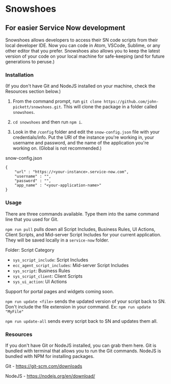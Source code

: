 # Snowshoes

## For easier Service Now development
Snowshoes allows developers to access their SN code scripts from their local developer IDE. Now you can code in Atom, VSCode, Sublime, or any other editor that you prefer. Snowshoes also allows you to keep the latest version of your code on your local machine for safe-keeping (and for future generations to peruse.)

### Installation

(If you don't have Git and NodeJS installed on your machine, check the Resources section below.)

1) From the command prompt, run `git clone https://github.com/john-pickett/snowshoes.git`. This will clone the package in a folder called `snowshoes`. 

2) `cd snowshoes` and then run `npm i`. 

3) Look in the `/config` folder and edit the `snow-config.json` file with your credentials/info. Put the URl of the instance you're working in, your username and password, and the name of the application you're working on. (Global is not recommended.)

snow-config.json
```
{
	"url" : "https://<your-instance>.service-now.com",
	"username" : "",
	"password" : "",
	"app_name" : "<your-application-name>"
}
```

### Usage

There are three commands available. Type them into the same command line that you used for Git.

`npm run pull` pulls down all Script Includes, Business Rules, UI Actions, Client Scripts, and Mid-server Script Includes for your current application. They will be saved locally in a `service-now` folder. 

Folder: Script Category
* `sys_script_include`: Script Includes
* `ecc_agent_script_includes`: Mid-server Script Includes
* `sys_script`: Business Rules
* `sys_script_client`: Client Scripts
* `sys_ui_action`: UI Actions

Support for portal pages and widgets coming soon.

`npm run update <file>` sends the updated version of your script back to SN. Don't include the file extension in your command. Ex: `npm run update "MyFile"`

`npm run update-all` sends every script back to SN and updates them all.

### Resources

If you don't have Git or NodeJS installed, you can grab them here. Git is bundled with terminal that allows you to run the Git commands. NodeJS is bundled with NPM for installing packages.

Git - https://git-scm.com/downloads

NodeJS - https://nodejs.org/en/download/